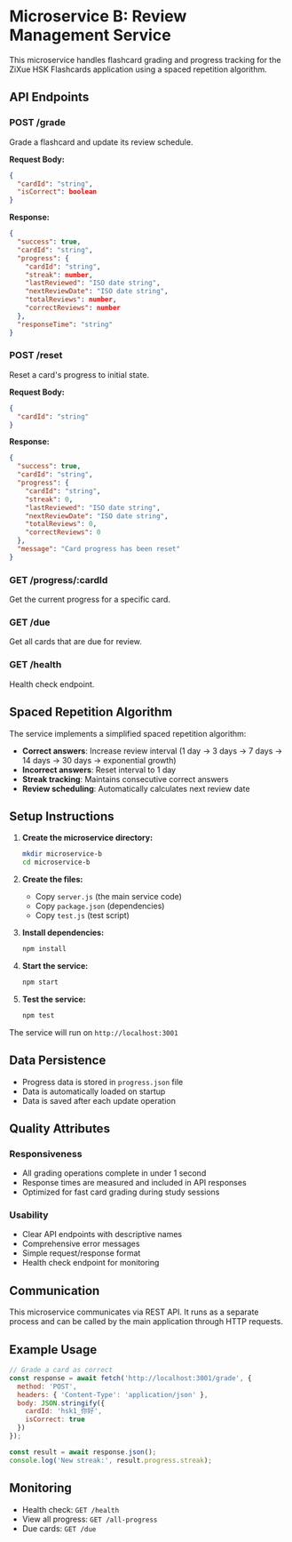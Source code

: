 # Microservice B: Review Management Service

This microservice handles flashcard grading and progress tracking for the ZiXue HSK Flashcards application using a spaced repetition algorithm.

## API Endpoints

### POST /grade
Grade a flashcard and update its review schedule.

**Request Body:**
```json
{
  "cardId": "string",
  "isCorrect": boolean
}
```

**Response:**
```json
{
  "success": true,
  "cardId": "string",
  "progress": {
    "cardId": "string",
    "streak": number,
    "lastReviewed": "ISO date string",
    "nextReviewDate": "ISO date string",
    "totalReviews": number,
    "correctReviews": number
  },
  "responseTime": "string"
}
```

### POST /reset
Reset a card's progress to initial state.

**Request Body:**
```json
{
  "cardId": "string"
}
```

**Response:**
```json
{
  "success": true,
  "cardId": "string",
  "progress": {
    "cardId": "string",
    "streak": 0,
    "lastReviewed": "ISO date string",
    "nextReviewDate": "ISO date string",
    "totalReviews": 0,
    "correctReviews": 0
  },
  "message": "Card progress has been reset"
}
```

### GET /progress/:cardId
Get the current progress for a specific card.

### GET /due
Get all cards that are due for review.

### GET /health
Health check endpoint.

## Spaced Repetition Algorithm

The service implements a simplified spaced repetition algorithm:

- **Correct answers**: Increase review interval (1 day → 3 days → 7 days → 14 days → 30 days → exponential growth)
- **Incorrect answers**: Reset interval to 1 day
- **Streak tracking**: Maintains consecutive correct answers
- **Review scheduling**: Automatically calculates next review date

## Setup Instructions

1. **Create the microservice directory:**
   ```bash
   mkdir microservice-b
   cd microservice-b
   ```

2. **Create the files:**
   - Copy `server.js` (the main service code)
   - Copy `package.json` (dependencies)
   - Copy `test.js` (test script)

3. **Install dependencies:**
   ```bash
   npm install
   ```

4. **Start the service:**
   ```bash
   npm start
   ```

5. **Test the service:**
   ```bash
   npm test
   ```

The service will run on `http://localhost:3001`

## Data Persistence

- Progress data is stored in `progress.json` file
- Data is automatically loaded on startup
- Data is saved after each update operation

## Quality Attributes

### Responsiveness
- All grading operations complete in under 1 second
- Response times are measured and included in API responses
- Optimized for fast card grading during study sessions

### Usability
- Clear API endpoints with descriptive names
- Comprehensive error messages
- Simple request/response format
- Health check endpoint for monitoring

## Communication

This microservice communicates via REST API. It runs as a separate process and can be called by the main application through HTTP requests.

## Example Usage

```javascript
// Grade a card as correct
const response = await fetch('http://localhost:3001/grade', {
  method: 'POST',
  headers: { 'Content-Type': 'application/json' },
  body: JSON.stringify({
    cardId: 'hsk1_你好',
    isCorrect: true
  })
});

const result = await response.json();
console.log('New streak:', result.progress.streak);
```

## Monitoring

- Health check: `GET /health`
- View all progress: `GET /all-progress`
- Due cards: `GET /due`